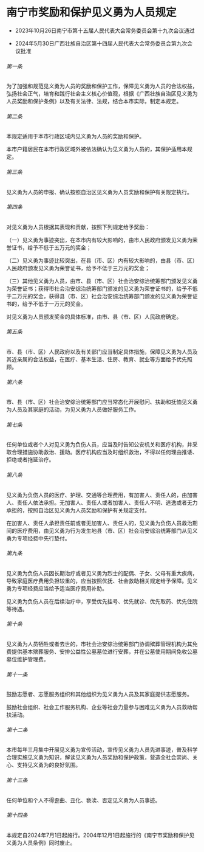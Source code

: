 # 南宁市奖励和保护见义勇为人员规定

- 2023年10月26日南宁市第十五届人民代表大会常务委员会第十九次会议通过

- 2024年5月30日广西壮族自治区第十四届人民代表大会常务委员会第九次会议批准

<!-- INFO END -->

###### 第一条

为了加强和规范见义勇为人员的奖励和保护工作，保障见义勇为人员的合法权益，弘扬社会正气，培育和践行社会主义核心价值观，根据《广西壮族自治区见义勇为人员奖励和保护条例》以及有关法律、法规，结合本市实际，制定本规定。

###### 第二条

本规定适用于本市行政区域内见义勇为人员的奖励和保护。

本市户籍居民在本市行政区域外被依法确认为见义勇为人员的，其保护适用本规定。

###### 第三条

见义勇为人员的申报、确认按照自治区见义勇为人员奖励和保护有关规定执行。

###### 第四条

对见义勇为人员根据其表现和贡献，按照下列规定给予奖励：

（一）见义勇为事迹突出，在本市内有较大影响的，由市人民政府颁发见义勇为荣誉证书，给予不低于五万元的奖金；

（二）见义勇为事迹比较突出，在县（市、区）内有较大影响的，由县（市、区）人民政府颁发见义勇为荣誉证书，给予不低于三万元的奖金；

（三）其他见义勇为人员，由市、县（市、区）社会治安综治统筹部门颁发见义勇为荣誉证书；获得市社会治安综治统筹部门颁发的见义勇为荣誉证书的，给予不低于二万元的奖金，获得县（市、区）社会治安综治统筹部门颁发的见义勇为荣誉证书的，给予不低于一万元的奖金。

对见义勇为人员颁发奖金的具体标准，由市、县（市、区）人民政府确定。

###### 第五条

市、县（市、区）人民政府以及有关部门应当制定具体措施，保障见义勇为人员及其近亲属的合法权益，在医疗、基本生活、住房、教育、就业等方面给予优先照顾。

###### 第六条

市、县（市、区）社会治安综治统筹部门应当常态化开展慰问、扶助和抚恤见义勇为人员及其家庭的活动，为见义勇为人员做好服务工作。

###### 第七条

任何单位或者个人对见义勇为负伤人员，应当及时告知公安机关和医疗机构，并采取合理措施协助救治、援助。医疗机构应当及时组织救治，不得以任何理由推诿、拒绝或者拖延治疗。

###### 第八条

见义勇为负伤人员的医疗、护理、交通等合理费用，有加害人、责任人的，由加害人、责任人依法承担。无加害人、责任人或者加害人、责任人不明、逃逸或者无力承担的，按照自治区见义勇为人员奖励和保护有关规定支付。

在加害人、责任人承担责任前或者无加害人、责任人的，见义勇为负伤人员救治期间的医疗费用，由见义勇为行为发生地县（市、区）社会治安综治统筹部门从见义勇为专项经费中先行垫付。

###### 第九条

见义勇为负伤人员因长期治疗或者见义勇为烈士的配偶、子女、父母有重大疾病，导致家庭医疗费用负担较重的，应当按照优抚、社会救助相关规定给予保障。见义勇为专项经费应当给予适当医疗费用补助。

见义勇为负伤人员在后续治疗中，享受优先挂号、优先就诊、优先取药、优先住院等待遇。

###### 第十条

见义勇为人员牺牲或者去世的，市社会治安综治统筹部门协调殡葬管理机构为其免费提供基本殡葬服务、安排公益性公墓墓位进行安葬，并在公墓使用期间免收公墓墓位维护管理费。

###### 第十一条

鼓励志愿者、志愿服务组织和其他组织为见义勇为人员及其家庭提供志愿服务。

鼓励社会组织、社会工作服务机构、企业等社会力量参与困难见义勇为人员救助帮扶活动。

###### 第十二条

本市每年三月集中开展见义勇为宣传活动，宣传见义勇为人员先进事迹，普及科学合理实施见义勇为知识，解读见义勇为人员奖励和保护政策，营造全社会崇尚、关心、支持见义勇为的良好氛围。

###### 第十三条

任何单位和个人不得歪曲、丑化、亵渎、否定见义勇为人员事迹。

###### 第十四条

本规定自2024年7月1日起施行。2004年12月1日起施行的《南宁市奖励和保护见义勇为人员条例》同时废止。
